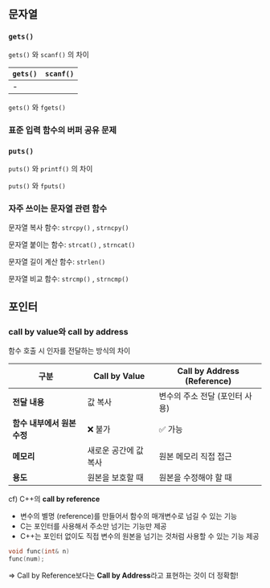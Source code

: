 ## 문자열

### `gets()`

`gets()` 와 `scanf()` 의 차이

| `gets()`  | `scanf()` |
| --- | --- |
| -  |  |

`gets()` 와 `fgets()` 

### 표준 입력 함수의 버퍼 공유 문제

### `puts()`

`puts()` 와 `printf()` 의 차이

`puts()` 와  `fputs()` 

### 자주 쓰이는 문자열 관련 함수

문자열 복사 함수: `strcpy()` , `strncpy()` 

문자열 붙이는 함수: `strcat()` , `strncat()` 

문자열 길이 계산 함수: `strlen()` 

문자열 비교 함수: `strcmp()` , `strncmp()` 

## 포인터

### call by value와  call by address

함수 호출 시 인자를 전달하는 방식의 차이

| 구분 | Call by Value | Call by Address (Reference) |
| --- | --- | --- |
| **전달 내용** | 값 복사 | 변수의 주소 전달 (포인터 사용) |
| **함수 내부에서 원본 수정** | ❌ 불가 | ✅ 가능 |
| **메모리** | 새로운 공간에 값 복사 | 원본 메모리 직접 접근 |
| **용도** | 원본을 보호할 때 | 원본을 수정해야 할 때 |

cf) C++의 **call by reference**

- 변수의 별명 (reference)를 만들어서 함수의 매개변수로 넘길 수 있는 기능
- C는 포인터를 사용해서 주소만 넘기는 기능만 제공
- C++는 포인터 없이도 직접 변수의 원본을 넘기는 것처럼 사용할 수 있는 기능 제공

```cpp
void func(int& n)
func(num);
```

⇒ Call by Reference보다는  **Call by Address**라고 표현하는 것이 더 정확함!
